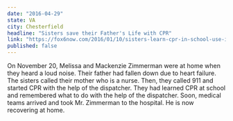 ```yaml
---
date: "2016-04-29"
state: VA
city: Chesterfield
headline: "Sisters save their Father's Life with CPR"
link: "https://fox6now.com/2016/01/10/sisters-learn-cpr-in-school-use-it-to-save-their-fathers-life-i-wouldnt-be-around-if-they-didnt-start-the-cpr/"
published: false
---
```

On November 20, Melissa and Mackenzie Zimmerman were at home when they heard a loud noise.  Their father had fallen down due to heart failure.  The sisters called their mother who is a nurse.  Then, they called 911 and started CPR with the help of the dispatcher.  They had learned CPR at school and remembered what to do with the help of the dispatcher.  Soon, medical teams arrived and took Mr. Zimmerman to the hospital.  He is now recovering at home.
